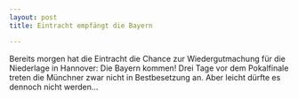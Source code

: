 ```yaml
---
layout: post
title: Eintracht empfängt die Bayern

---
```


Bereits morgen hat die Eintracht die Chance zur Wiedergutmachung für die Niederlage in Hannover: Die Bayern kommen! Drei Tage vor dem Pokalfinale treten die Münchner zwar nicht in Bestbesetzung an. Aber leicht dürfte es dennoch nicht werden...


